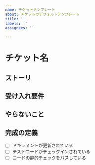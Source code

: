 ```yaml
---
name: チケットテンプレート
about: チケットのデフォルトテンプレート
title: ''
labels: ''
assignees: ''

---
```


# チケット名

## ストーリ


## 受け入れ要件


## やらないこと


## 完成の定義

- [ ] ドキュメントが更新されている
- [ ] テストコードがチェックインされている
- [ ] コードの静的チェックをパスしている
